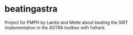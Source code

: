 # beatingastra
Project for PMPH by Lærke and Mette about beating the SIRT implementation in the ASTRA toolbox with futhark.
